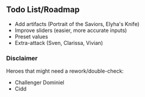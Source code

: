 ## Todo List/Roadmap

- Add artifacts (Portrait of the Saviors, Elyha's Knife)
- Improve sliders (easier, more accurate inputs)
- Preset values
- Extra-attack (Sven, Clarissa, Vivian)

### Disclaimer

Heroes that might need a rework/double-check:
- Challenger Dominiel
- Cidd